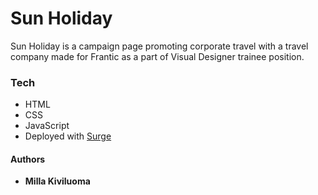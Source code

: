 # Sun Holiday

Sun Holiday is a campaign page promoting corporate travel with a travel company made for Frantic as a part of Visual Designer trainee position. 

### Tech

* HTML
* CSS
* JavaScript
* Deployed with [Surge](http://surge.sh/)

#### Authors
* **Milla Kiviluoma**


